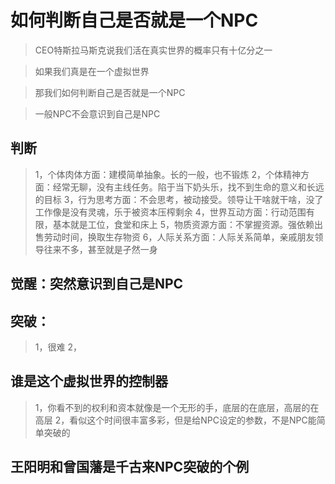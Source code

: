 # 如何判断自己是否就是一个NPC

>CEO特斯拉马斯克说我们活在真实世界的概率只有十亿分之一

>如果我们真是在一个虚拟世界

>那我们如何判断自己是否就是一个NPC

>一般NPC不会意识到自己是NPC
## 判断

>1，个体肉体方面：建模简单抽象。长的一般，也不锻炼
>2，个体精神方面：经常无聊，没有主线任务。陷于当下奶头乐，找不到生命的意义和长远的目标
>3，行为思考方面：不会思考，被动接受。领导让干啥就干啥，没了工作像是没有灵魂，乐于被资本压榨剩余
>4，世界互动方面：行动范围有限，基本就是工位，食堂和床上
>5，物质资源方面：不掌握资源。强依赖出售劳动时间，换取生存物资
>6，人际关系方面：人际关系简单，亲戚朋友领导往来不多，甚至就是孑然一身

## 觉醒：突然意识到自己是NPC

## 突破：
>1，很难
>2，


## 谁是这个虚拟世界的控制器
>1，你看不到的权利和资本就像是一个无形的手，底层的在底层，高层的在高层
>2，看似这个时间很丰富多彩，但是给NPC设定的参数，不是NPC能简单突破的

## 王阳明和曾国藩是千古来NPC突破的个例